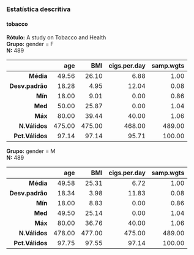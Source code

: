 ### Estatística descritiva  
#### tobacco  
**Rótulo:** A study on Tobacco and Health  
**Grupo:** gender = F  
**N:** 489  

|          &nbsp; |    age |    BMI | cigs.per.day | samp.wgts |
|----------------:|-------:|-------:|-------------:|----------:|
|       **Média** |  49.56 |  26.10 |         6.88 |      1.00 |
| **Desv.padrão** |  18.28 |   4.95 |        12.04 |      0.08 |
|         **Mín** |  18.00 |   9.01 |         0.00 |      0.86 |
|         **Med** |  50.00 |  25.87 |         0.00 |      1.04 |
|         **Máx** |  80.00 |  39.44 |        40.00 |      1.06 |
|   **N.Válidos** | 475.00 | 475.00 |       468.00 |    489.00 |
| **Pct.Válidos** |  97.14 |  97.14 |        95.71 |    100.00 |

**Grupo:** gender = M  
**N:** 489  

|          &nbsp; |    age |    BMI | cigs.per.day | samp.wgts |
|----------------:|-------:|-------:|-------------:|----------:|
|       **Média** |  49.58 |  25.31 |         6.72 |      1.00 |
| **Desv.padrão** |  18.34 |   3.98 |        11.83 |      0.08 |
|         **Mín** |  18.00 |   8.83 |         0.00 |      0.86 |
|         **Med** |  49.50 |  25.14 |         0.00 |      1.04 |
|         **Máx** |  80.00 |  36.76 |        40.00 |      1.06 |
|   **N.Válidos** | 478.00 | 477.00 |       475.00 |    489.00 |
| **Pct.Válidos** |  97.75 |  97.55 |        97.14 |    100.00 |
